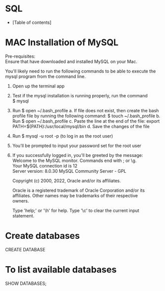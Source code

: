 # SQL

- [Table of contents]

# MAC Installation of MySQL
Pre-requisites:\
Ensure that have downloaded and installed MySQL on your Mac.

You'll likely need to run the following commands to be able to execute the mysql program from the command line.
1. Open up the terminal app
2. Test if the mysql installation is running properly, run the command\
   $ mysql
3. Run $ open ~/.bash_profile
   a. If file does not exist, then create the bash profile file by running the following command: $ touch ~/.bash_profile
   b. Run $ open ~/.bash_profile
   c. Paste the line at the end of the file: export PATH=${PATH}:/usr/local/mysql/bin
   d. Save the changes of the file
4. Run $ mysql -u root -p (to log in as the root user)
5. You'll be prompted to input your password set for the root user
6. If you successfully logged in, you'll be greeted by the message:\
   Welcome to the MySQL monitor.  Commands end with ; or \g.\
   Your MySQL connection id is 12\
   Server version: 8.0.30 MySQL Community Server - GPL

   Copyright (c) 2000, 2022, Oracle and/or its affiliates.

   Oracle is a registered trademark of Oracle Corporation and/or its\
   affiliates. Other names may be trademarks of their respective\
   owners.

   Type 'help;' or '\h' for help. Type '\c' to clear the current input statement.

# Create databases
CREATE DATABASE <database name>

# To list available databases
SHOW DATABASES;
